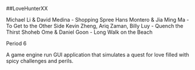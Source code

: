 ##LoveHunterXX

Michael Li & David Medina - Shopping Spree
Hans Montero & Jia Ming Ma - To Get to the Other Side
Kevin Zheng, Ariq Zaman, Billy Luy - Quench the Thirst
Shoheb Ome & Daniel Goon - Long Walk on the Beach

Period 6

A game engine run GUI application that simulates a quest for love filled with spicy challenges and perils.
